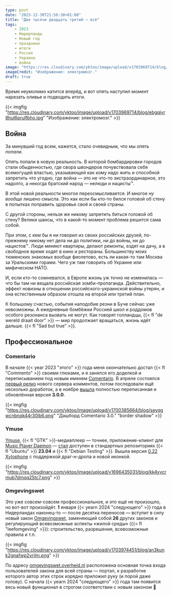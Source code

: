 ```yaml
---
type: post
date: "2023-12-30T21:56:38+01:00"
title: "Две тысячи двадцать третий — всё"
tags:
    - 2023
    - Нидерланды
    - Новый год
    - праздники
    - итоги
    - Россия
    - Украина
    - война
image: "https://res.cloudinary.com/yktoo/image/upload/v1703969714/blog/ebgqjyr8hul6prulfbho.jpg"
imageCredit: "Изображение: электромозг."
draft: true
---
```


Время неумолимо катится вперёд, и вот опять наступил момент нарезать оливье и подводить итоги.

{{< imgfig "https://res.cloudinary.com/yktoo/image/upload/v1703969714/blog/ebgqjyr8hul6prulfbho.jpg" "Изображение: электромозг." >}}

## Война

За минувший год всем, кажется, стало очевидным, что мы *опять попали*.

Опять попали в новую реальность. В которой бомбардировки городов стали обыденностью, где свора швондеров почувствовала себя всемогущей властью, указывающей как кому надо жить и способной запретить что угодно, где война — это не что-то экстраординарное, это надолго, а некогда братский народ — нелюди и нацисты™.

В этой новой реальности многое переосмысливается. И многое *ну вообще* лишено смысла. Это как если бы кто-то бился головой об стену в попытках поправить здоровье своё и своей страны.

<!--more-->

С другой стороны, нельзя же никому запретить биться головой об стену? Велики шансы, что в какой-то момент проблема решится сама собой.

При этом, с кем бы я ни говорил из своих российских друзей, по-прежнему никому нет дела ни до политики, ни до войны, ни до нацистов™. Люди меняют квартиры, делают ремонты, ездят на дачу, а в свободное время ходят в кино и рестораны. Большинству моих тюменских знакомых вообще фиолетово, есть ли какая-то там Москва за Уральскими горами. Чего уж там говорить об Украине или мифическом НАТО.

И, если кто-то сомневался, в Европе жизнь уж точно не изменилась — что бы там ни вещала российская зомби-пропаганда. Действительно, эффект новизны в отношении российского-украинской войны утерян, и она естественным образом отошла на второй или третий план.

К большому счастью, события наподобие резни в Буче сейчас уже невозможны. А ежедневные бомбёжки Россией школ и роддомов особого резонанса вызвать не могут. Как говорят голландцы, {{< fl "de wereld draait door" >}} — мир продолжает вращаться, жизнь идёт дальше. {{< fl "Sad but true" >}}.

## Профессиональное

### Comentario

В начале {{< year 2023 "этого" >}} года меня окончательно достал {{< fl "Commento" >}} своими глюками, и я занялся его доделкой и переписыванием под новым именем [Comentario](/software/comentario). В апреле состоялся [первый релиз](0862) нового сервера комментов, потом последовали ещё несколько доработок, а в ноябре [вышла](0880) полностью переписанная и обновлённая версия **3.0.0**.

{{< imgfig "https://res.cloudinary.com/yktoo/image/upload/v1700385664/blog/seyqgwcnbnqk44r30lb6.png" "Дашборд Comentario 3.0." "border shadow" >}}

### Ymuse

[Ymuse](/software/ymuse), {{< fl "GTK" >}}-медиаплеер — точнее, приложение-клиент для [Music Player Daemon](https://www.musicpd.org/) — [стал](0851) доступен в стандартных репозиториях {{< fl "Ubuntu" >}} **23.04** и {{< fl "Debian Testing" >}}. Вышла версия [0.22 Xylophone](0878) с поддержкой драг-н-дропа и новой иконкой.

{{< imgfig "https://res.cloudinary.com/yktoo/image/upload/v1696435031/blog/kk4yvcrmub7dmqq25tc7.png" >}}

### Omgevingswet

Это уже совсем-совсем профессиональное, и это ещё не произошло, но вот-вот произойдёт. **1** января {{< yearn 2024 "следующего" >}} года в Нидерландах наконец-то — после десятка переносов — вступит в силу новый закон [Omgevingswet](https://www.rijksoverheid.nl/onderwerpen/omgevingswet), заменяющий собой **26** других законов и регулирующий всевозможные аспекты «жилой среды» ({{< fl "leefomgeving" >}}): строительство, разрешения, всевозможные правила и т.п.

{{< imgfig "https://res.cloudinary.com/yktoo/image/upload/v1703974451/blog/an3kunk2gnafwp2vrjlm.png" >}}

По адресу [omgevingswet.overheid.nl](https://omgevingswet.overheid.nl/home) расположена основная точка входа пользователей закона для всей страны — портал, к разработке которого автор этих строк изрядно приложил руку (и порой даже голову). С начала {{< yearn 2024 "следующего" >}} года там появится весь новый функционал в строгом соответствии с новым законом 🤞
